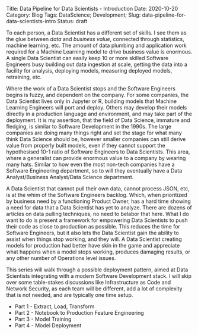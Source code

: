 Title: Data Pipeline for Data Scientists - Introduction
Date: 2020-10-20
Category: Blog
Tags: DataScience; Development;
Slug: data-pipeline-for-data-scientists-intro
Status: draft

To each person, a Data Scientist has a different set of skills.  I see them as the glue between *data* and *business value*, connected through statistics, machine learning, etc.  The amount of data plumbing and application work required for a Machine Learning model to drive business value is enormous.  A single Data Scientist can easily keep 10 or more skilled Software Engineers busy building out data ingestion at scale, getting the data into a facility for analysis, deploying models, measuring deployed models, retraining, etc.

Where the work of a Data Scientist stops and the Software Engineers begins is fuzzy, and dependent on the company.  For some companies, the Data Scientist lives only in Jupyter or R, building models that Machine Learning Engineers will port and deploy.  Others may develop their models directly in a production language and environment, and may take part of the deployment.  It is my assertion, that the field of Data Science, immature and fledging, is similar to Software Development in the 1990s.  The large companies are doing many things right and set the stage for what many think Data Science should be, however smaller companies can still derive value from properly built models, even if they cannot support the hypothesised 10-1 ratio of Software Engineers to Data Scientists.  This area, where a generalist can provide enormous value to a company by wearing many hats.  Similar to how even the most non-tech companies have a Software Engineering department, so to will they eventually have a Data Analyst/Business Analyst/Data Science department.

A Data Scientist that cannot pull their own data, cannot process JSON, etc, is at the whim of the Software Engineers backlog.  Which, when prioritized by business need by a functioning Product Owner, has a hard time showing a need for data that a Data Scientist has yet to analyze.  There are dozens of articles on data pulling techniques, no need to belabor that here.  What I do want to do is present a framework for empowering Data Scientists to push their code as close to production as possible.  This reduces the time for Software Engineers, but it also lets the Data Scientist gain the ability to assist when things stop working, and they will.  A Data Scientist creating models for production had better have skin in the game and appreciate what happens when a model stops working, produces damaging results, or any other number of Operations level issues.

This series will walk through a possible deployment pattern, aimed at Data Scientists integrating with a modern Software Development stack.  I will skip over some table-stakes discussions like Infrastructure as Code and Network Security, as each team will be different, add a lot of complexity that is not needed, and are typically one time setup.

* Part 1 - Extract, Load, Transform
* Part 2 - Notebook to Production Feature Engineering
* Part 3 - Model Training
* Part 4 - Model Deployment